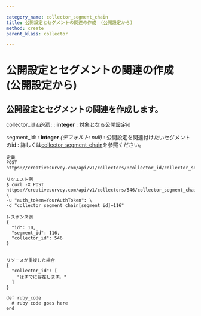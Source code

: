 ```yaml
---

category_name: collector_segment_chain
title: 公開設定とセグメントの関連の作成　(公開設定から)
method: create
parent_klass: collector

---
```


# 公開設定とセグメントの関連の作成　(公開設定から)

## 公開設定とセグメントの関連を作成します。

collector_id _(必須)_:
: __integer__
: 対象となる公開設定id

segment_id:
: __integer__ _(デフォルト: null)_
: 公開設定を関連付けたいセグメントのid
: 詳しくは[collector_segment_chain](#collector_segment_chain)を参照ください。

~~~
定義
POST https://creativesurvey.com/api/v1/collectors/:collector_id/collector_segment_chains

リクエスト例
$ curl -X POST https://creativesurvey.com/api/v1/collectors/546/collector_segment_chains \
-u "auth_token=YourAuthToken": \
-d "collector_segment_chain[segment_id]=116"

レスポンス例
{
  "id": 10,
  "segment_id": 116,
  "collector_id": 546
}


リソースが重複した場合
{
  "collector_id": [
    "はすでに存在します。"
  ]
}
~~~

 
~~~
def ruby_code
  # ruby code goes here
end
~~~

　
　
